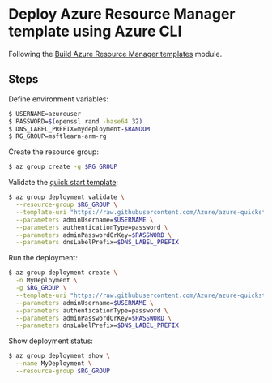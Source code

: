 # Deploy Azure Resource Manager template using Azure CLI

Following the [Build Azure Resource Manager templates](https://docs.microsoft.com/en-us/learn/modules/build-azure-vm-templates/) module.

## Steps

Define environment variables:

```bash
$ USERNAME=azureuser
$ PASSWORD=$(openssl rand -base64 32)
$ DNS_LABEL_PREFIX=mydeployment-$RANDOM
$ RG_GROUP=msftlearn-arm-rg
```

Create the resource group:

```bash
$ az group create -g $RG_GROUP
```

Validate the [quick start template](https://github.com/Azure/azure-quickstart-templates/tree/master/101-vm-simple-linux):

```bash
$ az group deployment validate \
  --resource-group $RG_GROUP \
  --template-uri "https://raw.githubusercontent.com/Azure/azure-quickstart-templates/master/101-vm-simple-linux/azuredeploy.json" \
  --parameters adminUsername=$USERNAME \
  --parameters authenticationType=password \
  --parameters adminPasswordOrKey=$PASSWORD \
  --parameters dnsLabelPrefix=$DNS_LABEL_PREFIX
```

Run the deployment:

```bash
$ az group deployment create \
  -n MyDeployment \
  -g $RG_GROUP \
  --template-uri "https://raw.githubusercontent.com/Azure/azure-quickstart-templates/master/101-vm-simple-linux/azuredeploy.json" \
  --parameters adminUsername=$USERNAME \
  --parameters authenticationType=password \
  --parameters adminPasswordOrKey=$PASSWORD \
  --parameters dnsLabelPrefix=$DNS_LABEL_PREFIX
```

Show deployment status:

```bash
$ az group deployment show \
  --name MyDeployment \
  --resource-group $RG_GROUP
```
